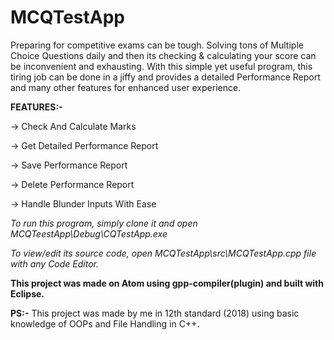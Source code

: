 # MCQTestApp
Preparing for competitive exams can be tough. Solving tons of Multiple Choice Questions daily and then its checking & calculating your score can be inconvenient and exhausting. With this simple yet useful program, this tiring job can be done in a jiffy and provides a detailed Performance Report and many other features for enhanced user experience.

**FEATURES:-**

-> Check And Calculate Marks

-> Get Detailed Performance Report

-> Save Performance Report

-> Delete Performance Report

-> Handle Blunder Inputs With Ease


*To run this program, simply clone it and open MCQTeestApp\Debug\CQTestApp.exe*

*To view/edit its source code, open MCQTestApp\src\MCQTestApp.cpp file with any Code Editor.*

**This project was made on Atom using gpp-compiler(plugin) and built with Eclipse.**


**PS:-** This project was made by me in 12th standard (2018) using basic knowledge of OOPs and File Handling in C++.
